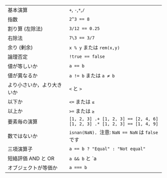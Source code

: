 |                            |                                                 |
| -------------------------- | ----------------------------------------------- |
| 基本演算           | `+`, `-`,`*`,`/`                                |
| 指数             | `2^3 == 8`                                      |
| 割り算 (左除法)         | `3/12 == 0.25`                                  |
| 右除法          | `7\3 == 3/7`                                    |
| 余り (剰余)          | `x % y` または `rem(x,y)`                           |
| 論理否定            | `!true == false`                                |
| 値が等しいか           | `a == b`                                        |
| 値が異なるか           | `a != b` または `a ≠ b`                             |
| より小さいか，より大きいか   | `<` と `>`                                     |
| 以下か  | `<=` または `≤`                                     |
| 以上か | `>=` または `≥`                                     |
| 要素毎の演算  | `[1, 2, 3] .+ [1, 2, 3] == [2, 4, 6]`<br>`[1, 2, 3] .* [1, 2, 3] == [1, 4, 9]` |
| 数ではないか   | `isnan(NaN)`．注意: `NaN == NaN` は `false` です  |
| 三項演算子  | `a == b ? "Equal" : "Not equal"`                |
| 短絡評価 AND と OR | `a && b` と `a || b`                           |
| オブジェクトが等価か    | `a === b`                                       |
